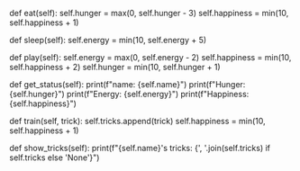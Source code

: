 def eat(self):
    self.hunger = max(0, self.hunger - 3)
    self.happiness = min(10, self.happiness + 1)

def sleep(self):
    self.energy = min(10, self.energy + 5)

def play(self):
    self.energy = max(0, self.energy - 2)
    self.happiness = min(10, self.happiness + 2)
    self.hunger = min(10, self.hunger + 1)

def get_status(self):
    print(f"name: {self.name}")
    print(f"Hunger: {self.hunger}")
    print(f"Energy: {self.energy}")
    print(f"Happiness: {self.happiness}")

def train(self, trick):
    self.tricks.append(trick)
    self.happiness = min(10, self.happiness + 1)

def show_tricks(self):
    print(f"{self.name}'s tricks: {', '.join(self.tricks) if self.tricks else 'None'}")
